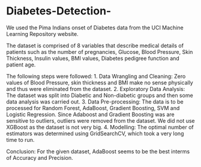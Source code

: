 # Diabetes-Detection-

 We used the Pima Indians onset of Diabetes data from the UCI Machine Learning Repository website. 
 
  The dataset is comprised of 8 variables that describe medical details of patients such as the number of pregnancies, Glucose, Blood Pressure, Skin Thickness, Insulin values, BMI values, Diabetes pedigree function and patient age. 
  
The following steps were followed: 
    1. Data Wrangling and Cleaning: Zero values of Blood Pressure, skin thickness and BMI  make no sense physically and thus were eliminated from the dataset. 
    2. Exploratory Data Analysis: The dataset was split into Diabetic and Non-diabetic groups and then some data analysis was carried out. 
    3. Data Pre-processing: The data is to be processed for Random Forest, AdaBoost, Gradient Boosting, SVM and Logistic Regression. Since Adaboost and Gradient Boosting was are sensitive to outliers, outliers were removed from the dataset. We did not use XGBoost as the dataset is not very big. 
    4. Modelling: The optimal number of estimators was determined using GridSearchCV, which took a very long time to run. 
    
Conclusion: For the given dataset, AdaBoost seems to be the best interms of Accuracy and Precision.  

